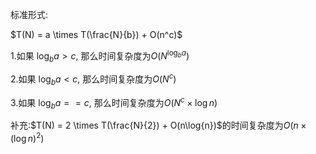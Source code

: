标准形式:

$T(N) = a \times T(\frac{N}{b}) + O(n^c)$

1.如果 $\log_b{a} > c$, 那么时间复杂度为$O(N^{\log_b{a}})$

2.如果 $\log_b{a} < c$, 那么时间复杂度为$O(N^c)$

3.如果 $\log_b{a} == c$, 那么时间复杂度为$O(N^{c}\times \log{n})$

补充:$T(N) = 2 \times T(\frac{N}{2}) + O(n\log{n})$的时间复杂度为$O(n\times(\log{n})^2)$